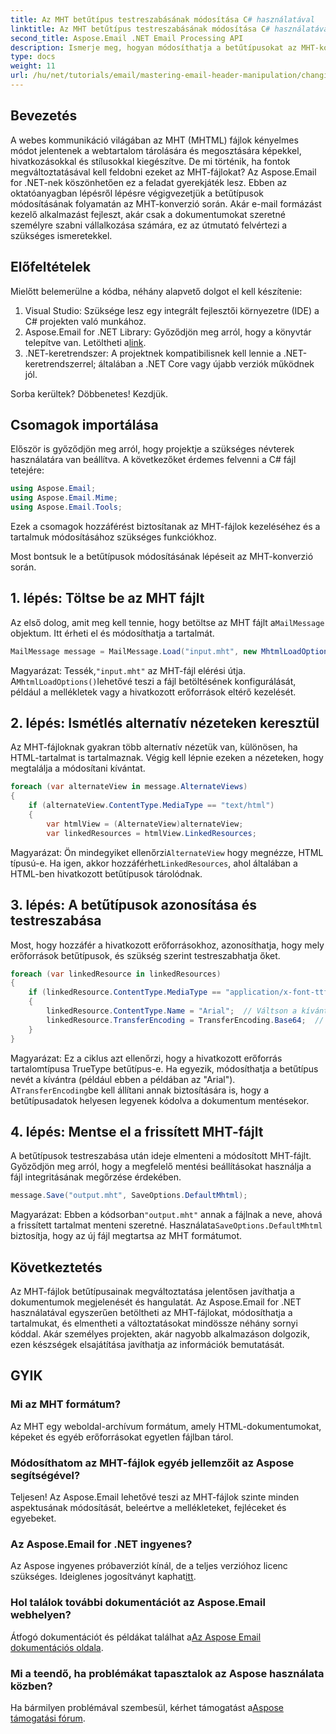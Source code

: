 ```yaml
---
title: Az MHT betűtípus testreszabásának módosítása C# használatával
linktitle: Az MHT betűtípus testreszabásának módosítása C# használatával
second_title: Aspose.Email .NET Email Processing API
description: Ismerje meg, hogyan módosíthatja a betűtípusokat az MHT-konverzió során az Aspose.Email for .NET használatával. Kövesse ezt a lépésről lépésre szóló útmutatót az egyszerű testreszabás érdekében.
type: docs
weight: 11
url: /hu/net/tutorials/email/mastering-email-header-manipulation/changing-mht-font-customization/
---
```

## Bevezetés

A webes kommunikáció világában az MHT (MHTML) fájlok kényelmes módot jelentenek a webtartalom tárolására és megosztására képekkel, hivatkozásokkal és stílusokkal kiegészítve. De mi történik, ha fontok megváltoztatásával kell feldobni ezeket az MHT-fájlokat? Az Aspose.Email for .NET-nek köszönhetően ez a feladat gyerekjáték lesz. Ebben az oktatóanyagban lépésről lépésre végigvezetjük a betűtípusok módosításának folyamatán az MHT-konverzió során. Akár e-mail formázást kezelő alkalmazást fejleszt, akár csak a dokumentumokat szeretné személyre szabni vállalkozása számára, ez az útmutató felvértezi a szükséges ismeretekkel.

## Előfeltételek

Mielőtt belemerülne a kódba, néhány alapvető dolgot el kell készítenie:

1. Visual Studio: Szüksége lesz egy integrált fejlesztői környezetre (IDE) a C# projekten való munkához.
2.  Aspose.Email for .NET Library: Győződjön meg arról, hogy a könyvtár telepítve van. Letöltheti a[link](https://releases.aspose.com/email/net/).
3. .NET-keretrendszer: A projektnek kompatibilisnek kell lennie a .NET-keretrendszerrel; általában a .NET Core vagy újabb verziók működnek jól.

Sorba kerültek? Döbbenetes! Kezdjük.

## Csomagok importálása

Először is győződjön meg arról, hogy projektje a szükséges névterek használatára van beállítva. A következőket érdemes felvenni a C# fájl tetejére:

```csharp
using Aspose.Email;
using Aspose.Email.Mime;
using Aspose.Email.Tools;
```

Ezek a csomagok hozzáférést biztosítanak az MHT-fájlok kezeléséhez és a tartalmuk módosításához szükséges funkciókhoz.

Most bontsuk le a betűtípusok módosításának lépéseit az MHT-konverzió során.

## 1. lépés: Töltse be az MHT fájlt

 Az első dolog, amit meg kell tennie, hogy betöltse az MHT fájlt a`MailMessage` objektum. Itt érheti el és módosíthatja a tartalmát.

```csharp
MailMessage message = MailMessage.Load("input.mht", new MhtmlLoadOptions());
```

 Magyarázat: Tessék,`"input.mht"` az MHT-fájl elérési útja. A`MhtmlLoadOptions()`lehetővé teszi a fájl betöltésének konfigurálását, például a mellékletek vagy a hivatkozott erőforrások eltérő kezelését.

## 2. lépés: Ismétlés alternatív nézeteken keresztül

Az MHT-fájloknak gyakran több alternatív nézetük van, különösen, ha HTML-tartalmat is tartalmaznak. Végig kell lépnie ezeken a nézeteken, hogy megtalálja a módosítani kívántat.

```csharp
foreach (var alternateView in message.AlternateViews)
{
    if (alternateView.ContentType.MediaType == "text/html")
    {
        var htmlView = (AlternateView)alternateView;
        var linkedResources = htmlView.LinkedResources;
```

 Magyarázat: Ön mindegyiket ellenőrzi`AlternateView` hogy megnézze, HTML típusú-e. Ha igen, akkor hozzáférhet`LinkedResources`, ahol általában a HTML-ben hivatkozott betűtípusok tárolódnak.

## 3. lépés: A betűtípusok azonosítása és testreszabása

Most, hogy hozzáfér a hivatkozott erőforrásokhoz, azonosíthatja, hogy mely erőforrások betűtípusok, és szükség szerint testreszabhatja őket.

```csharp
foreach (var linkedResource in linkedResources)
{
    if (linkedResource.ContentType.MediaType == "application/x-font-ttf")
    {
        linkedResource.ContentType.Name = "Arial";  // Váltson a kívánt betűtípusra
        linkedResource.TransferEncoding = TransferEncoding.Base64;  // Győződjön meg arról, hogy megfelelően van kódolva
    }
}
```

 Magyarázat: Ez a ciklus azt ellenőrzi, hogy a hivatkozott erőforrás tartalomtípusa TrueType betűtípus-e. Ha egyezik, módosíthatja a betűtípus nevét a kívántra (például ebben a példában az "Arial"). A`TransferEncoding`be kell állítani annak biztosítására is, hogy a betűtípusadatok helyesen legyenek kódolva a dokumentum mentésekor.

## 4. lépés: Mentse el a frissített MHT-fájlt

A betűtípusok testreszabása után ideje elmenteni a módosított MHT-fájlt. Győződjön meg arról, hogy a megfelelő mentési beállításokat használja a fájl integritásának megőrzése érdekében.

```csharp
message.Save("output.mht", SaveOptions.DefaultMhtml);
```

 Magyarázat: Ebben a kódsorban`"output.mht"` annak a fájlnak a neve, ahová a frissített tartalmat menteni szeretné. Használata`SaveOptions.DefaultMhtml` biztosítja, hogy az új fájl megtartsa az MHT formátumot.

## Következtetés

Az MHT-fájlok betűtípusainak megváltoztatása jelentősen javíthatja a dokumentumok megjelenését és hangulatát. Az Aspose.Email for .NET használatával egyszerűen betöltheti az MHT-fájlokat, módosíthatja a tartalmukat, és elmentheti a változtatásokat mindössze néhány sornyi kóddal. Akár személyes projekten, akár nagyobb alkalmazáson dolgozik, ezen készségek elsajátítása javíthatja az információk bemutatását.

## GYIK

### Mi az MHT formátum?
Az MHT egy weboldal-archívum formátum, amely HTML-dokumentumokat, képeket és egyéb erőforrásokat egyetlen fájlban tárol.

### Módosíthatom az MHT-fájlok egyéb jellemzőit az Aspose segítségével?
Teljesen! Az Aspose.Email lehetővé teszi az MHT-fájlok szinte minden aspektusának módosítását, beleértve a mellékleteket, fejléceket és egyebeket.

### Az Aspose.Email for .NET ingyenes?
 Az Aspose ingyenes próbaverziót kínál, de a teljes verzióhoz licenc szükséges. Ideiglenes jogosítványt kaphat[itt](https://purchase.aspose.com/temporary-license/).

### Hol találok további dokumentációt az Aspose.Email webhelyen?
 Átfogó dokumentációt és példákat találhat a[Az Aspose Email dokumentációs oldala](https://reference.aspose.com/email/net/).

### Mi a teendő, ha problémákat tapasztalok az Aspose használata közben?
 Ha bármilyen problémával szembesül, kérhet támogatást a[Aspose támogatási fórum](https://forum.aspose.com/c/email/12/).
